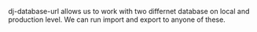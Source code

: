 dj-database-url allows us to work with two differnet database on local and production level. We can run import and export to anyone of these. 